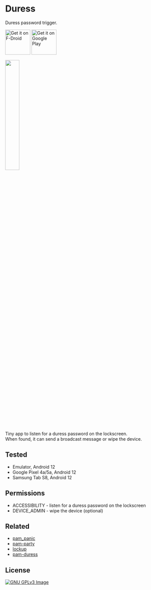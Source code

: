 # Duress

Duress password trigger.

[<img
     src="https://fdroid.gitlab.io/artwork/badge/get-it-on.png"
     alt="Get it on F-Droid"
     height="80">](https://f-droid.org/packages/me.lucky.duress/)
[<img
      src="https://play.google.com/intl/en_us/badges/images/generic/en-play-badge.png"
      alt="Get it on Google Play"
      height="80">](https://play.google.com/store/apps/details?id=me.lucky.duress)

<img 
     src="https://raw.githubusercontent.com/x13a/Duress/main/fastlane/metadata/android/en-US/images/phoneScreenshots/1.png" 
     width="30%" 
     height="30%">

Tiny app to listen for a duress password on the lockscreen.  
When found, it can send a broadcast message or wipe the device.

## Tested

* Emulator, Android 12
* Google Pixel 4a/5a, Android 12
* Samsung Tab S8, Android 12

## Permissions

* ACCESSIBILITY - listen for a duress password on the lockscreen
* DEVICE_ADMIN - wipe the device (optional)

## Related

* [pam_panic](https://github.com/pampanic/pam_panic)
* [pam-party](https://github.com/x13a/pam-party)
* [lockup](https://github.com/nekohasekai/lockup)
* [pam-duress](https://github.com/nuvious/pam-duress)

## License

[![GNU GPLv3 Image](https://www.gnu.org/graphics/gplv3-127x51.png)](https://www.gnu.org/licenses/gpl-3.0.en.html)
